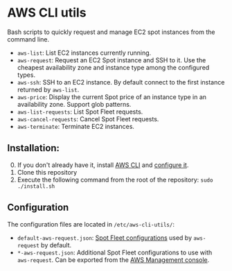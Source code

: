 # AWS CLI utils
Bash scripts to quickly request and manage EC2 spot instances from the command line.
  - `aws-list`: List EC2 instances currently running.
  - `aws-request`:  Request an EC2 Spot instance and SSH to it. Use the cheapest availability zone and instance type among the configured types.
  - `aws-ssh`: SSH to an EC2 instance. By default connect to the first instance returned by `aws-list`.
  - `aws-price`: Display the current Spot price of an instance type in an availability zone. Support glob patterns. 
  - `aws-list-requests`: List Spot Fleet requests.
  - `aws-cancel-requests`: Cancel Spot Fleet requests.
  - `aws-terminate`: Terminate EC2 instances.
  

## Installation:
  0. If you don't already have it, install [AWS CLI](https://docs.aws.amazon.com/cli/latest/userguide/install-cliv2-linux.html "Installing the AWS CLI version 2 on Linux") and [configure it](https://docs.aws.amazon.com/cli/latest/userguide/cli-configure-quickstart.html "Configuration basics").
  1. Clone this repository
  2. Execute the following command from the root of the repository:
     ```sudo ./install.sh```


## Configuration
  The configuration files are located in `/etc/aws-cli-utils/`:
  - `default-aws-request.json`: [Spot Fleet configurations](https://docs.aws.amazon.com/AWSEC2/latest/UserGuide/spot-fleet-examples.html) used by `aws-request` by default.
  - `*-aws-request.json`: Additional Spot Fleet configurations to use with `aws-request`. Can be exported from the [AWS Management console](https://console.aws.amazon.com/ec2sp/v2/home?#/spot/launch "EC2 Spot instances request creation").
